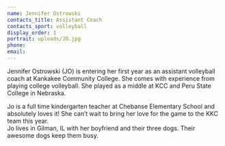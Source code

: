 ```yaml
---
name: Jennifer Ostrowski
contacts_title: Assistant Coach
contacts_sport: volleyball
display_order: 1
portrait: uploads/JO.jpg
phone:
email:
---
```


Jennifer Ostrowski (JO) is entering her first year as an assistant volleyball coach at Kankakee Community College. She comes with experience from playing college volleyball. She played as a middle at KCC and Peru State College in Nebraska.

Jo is a full time kindergarten teacher at Chebanse Elementary School and absolutely loves it\! She can’t wait to bring her love for the game to the KKC team this year.<br>Jo lives in Gilman, IL with her boyfriend and their three dogs. Their awesome dogs keep them busy.
